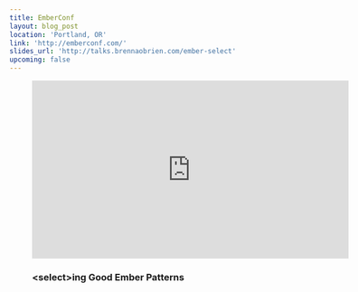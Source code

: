 ```yaml
---
title: EmberConf
layout: blog_post
location: 'Portland, OR'
link: 'http://emberconf.com/'
slides_url: 'http://talks.brennaobrien.com/ember-select'
upcoming: false
---
```

<figure>
    <iframe width="560" height="315" src="https://www.youtube.com/embed/yvvst_639oY" frameborder="0" allowfullscreen></iframe>
    <figcaption>
        <h3>&lt;select&gt;ing Good Ember Patterns</h3>
    </figcaption>
</figure> 